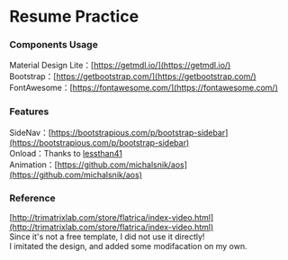 # Resume Practice    

### Components Usage   
Material Design Lite：[https://getmdl.io/](https://getmdl.io/)   
Bootstrap：[https://getbootstrap.com/](https://getbootstrap.com/)    
FontAwesome：[https://fontawesome.com/](https://fontawesome.com/)    

### Features    
SideNav：[https://bootstrapious.com/p/bootstrap-sidebar](https://bootstrapious.com/p/bootstrap-sidebar)    
Onload：Thanks to [lessthan41](https://github.com/lessthan41)    
Animation：[https://github.com/michalsnik/aos](https://github.com/michalsnik/aos)    

### Reference
[http://trimatrixlab.com/store/flatrica/index-video.html](http://trimatrixlab.com/store/flatrica/index-video.html)    
Since it's not a free template, I did not use it directly!   
I imitated the design, and added some modifacation on my own.
